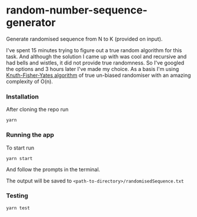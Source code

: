 # random-number-sequence-generator

Generate randomised sequence from N to K (provided on input).

I've spent 15 minutes trying to figure out a true random algorithm for this task. And although the solution I came up with was cool and recursive and had bells and wistles, it did not provide true randomness. So I've googled the options and 3 hours later I've made my choice. As a basis I'm using [Knuth-Fisher-Yates algorithm](https://en.wikipedia.org/wiki/Fisher–Yates_shuffle) of true un-biased randomiser with an amazing complexity of O(n).

### Installation

After cloning the repo run

```
yarn
```

### Running the app

To start run

```
yarn start
```

And follow the prompts in the terminal.

The output will be saved to `<path-to-directory>/randomisedSequence.txt`

### Testing

```
yarn test
```
